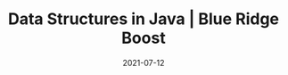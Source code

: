 ---
date: "2021-07-12"
draft: false
title: "Data Structures in Java | Blue Ridge Boost"
page_title: "Data Structures and Algorithms in Java"
description: "Are you eager for a different kind of math? The Intro to Number Theory Workshops teaches important topics not included in the school curriculum."

section: "camps"

camp_type: "Workshop"

enabled: true

camp_options: 
- "PM"

topic: "Math"

ages: "Experience with Java syntax and commands is required."

summary: "Elevate your programming skills with our intensive Java course! Dive deep into the world of Data Structures and Algorithms, essential knowledge for any serious programmer."

start_date: "2024-08-12"
end_date: "2024-08-16"

camp_name: "Data Structures and Algorithms in Java"
icon: "/images/camps/icons/java-logo.jpg"

data_single_product_id: "680150740"

pm_session:
    title: 'Daily Topics'
    monday: 'Writing Classes'
    tuesday: 'Array, Array List, 2D Array'
    wednesday: 'Inheritance'
    thursday: 'Recursion'
    friday: 'Catch Up and Review'

---